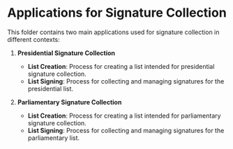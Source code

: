 # Applications for Signature Collection

This folder contains two main applications used for signature collection in different contexts:

1. **Presidential Signature Collection**

   - **List Creation**: Process for creating a list intended for presidential signature collection.
   - **List Signing**: Process for collecting and managing signatures for the presidential list.

2. **Parliamentary Signature Collection**
   - **List Creation**: Process for creating a list intended for parliamentary signature collection.
   - **List Signing**: Process for collecting and managing signatures for the parliamentary list.
